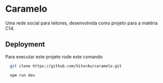 
# Caramelo

Uma rede social para leitores, desenvolvida como projeto para a matéria C14.




## Deployment

Para executar este projeto rode este comando

```bash
  git clone https://github.com/VitorAu/caramelo.git
```

```bash
  npm run dev
```
